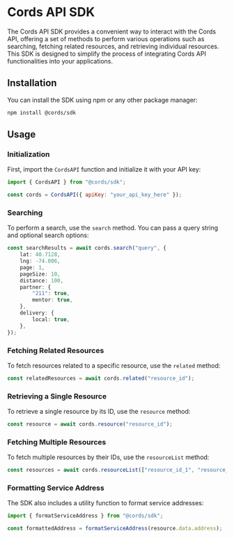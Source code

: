 # Cords API SDK

The Cords API SDK provides a convenient way to interact with the Cords API, offering a set of methods to perform various operations such as searching, fetching related resources, and retrieving individual resources. This SDK is designed to simplify the process of integrating Cords API functionalities into your applications.

## Installation

You can install the SDK using npm or any other package manager:

```bash
npm install @cords/sdk
```

## Usage

### Initialization

First, import the `CordsAPI` function and initialize it with your API key:

```javascript
import { CordsAPI } from "@cords/sdk";

const cords = CordsAPI({ apiKey: "your_api_key_here" });
```

### Searching

To perform a search, use the `search` method. You can pass a query string and optional search options:

```ts
const searchResults = await cords.search("query", {
	lat: 40.7128,
	lng: -74.006,
	page: 1,
	pageSize: 10,
	distance: 100,
	partner: {
		"211": true,
		mentor: true,
	},
	delivery: {
		local: true,
	},
});
```

### Fetching Related Resources

To fetch resources related to a specific resource, use the `related` method:

```ts
const relatedResources = await cords.related("resource_id");
```

### Retrieving a Single Resource

To retrieve a single resource by its ID, use the `resource` method:

```ts
const resource = await cords.resource("resource_id");
```

### Fetching Multiple Resources

To fetch multiple resources by their IDs, use the `resourceList` method:

```ts
const resources = await cords.resourceList(["resource_id_1", "resource_id_2"]);
```

### Formatting Service Address

The SDK also includes a utility function to format service addresses:

```ts
import { formatServiceAddress } from "@cords/sdk";

const formattedAddress = formatServiceAddress(resource.data.address);
```
